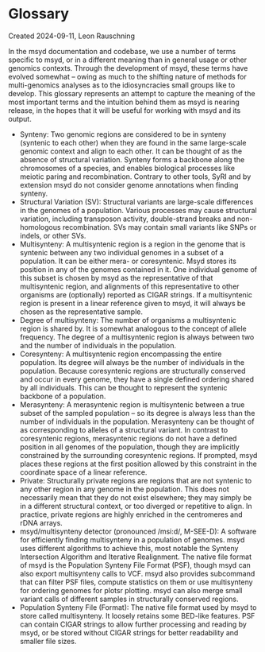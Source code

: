 # Glossary
Created 2024-09-11, Leon Rauschning

In the msyd documentation and codebase, we use a number of terms specific to msyd, or in a different meaning than in general usage or other genomics contexts.
Through the development of msyd, these terms have evolved somewhat – owing as much to the shifting nature of methods for multi-genomics analyses as to the idiosyncracies small groups like to develop.
This glossary represents an attempt to capture the meaning of the most important terms and the intuition behind them as msyd is nearing release, in the hopes that it will be useful for working with msyd and its output.

- Synteny: Two genomic regions are considered to be in synteny (syntenic to each other) when they are found in the same large-scale genomic context and align to each other. It can be thought of as the absence of structural variation. Synteny forms a backbone along the chromosomes of a species, and enables biological processes like meiotic paring and recombination. Contrary to other tools, SyRI and by extension msyd do not consider genome annotations when finding synteny.
- Structural Variation (SV): Structural variants are large-scale differences in the genomes of a population. Various processes may cause structural variation, including transposon activity, double-strand breaks and non-homologous recombination. SVs may contain small variants like SNPs or indels, or other SVs.
- Multisynteny: A multisyntenic region is a region in the genome that is syntenic between any two individual genomes in a subset of a population. It can be either mera- or coresyntenic. Msyd stores its position in any of the genomes contained in it. One individual genome of this subset is chosen by msyd as the representative of that multisyntenic region, and alignments of this representative to other organisms are (optionally) reported as CIGAR strings. If a multisyntenic region is present in a linear reference given to msyd, it will always be chosen as the representative sample.
- Degree of multisynteny: The number of organisms a multisyntenic region is shared by. It is somewhat analogous to the concept of allele frequency. The degree of a multisyntenic region is always between two and the number of individuals in the population.
- Coresynteny: A multisyntenic region encompassing the entire population. Its degree will always be the number of individuals in the population. Because coresyntenic regions are structurally conserved and occur in every genome, they have a single defined ordering shared by all individuals. This can be thought to represent the syntenic backbone of a population.
- Merasynteny: A merasyntenic region is multisyntenic between a true subset of the sampled population – so its degree is always less than the number of individuals in the population. Merasynteny can be thought of as corresponding to alleles of a structural variant. In contrast to coresyntenic regions, merasyntenic regions do not have a defined position in all genomes of the population, though they are implicitly constrained by the surrounding coresyntenic regions. If prompted, msyd places these regions at the first position allowed by this constraint in the coordinate space of a linear reference.
- Private: Structurally private regions are regions that are not syntenic to any other region in any genome in the population. This does not necessarily mean that they do not exist elsewhere; they may simply be in a different structural context, or too diverged or repetitive to align. In practice, private regions are highly enriched in the centromeres and rDNA arrays.
- msyd/multisynteny detector (pronounced /msi:d/, M-SEE-D): A software for efficiently finding multisynteny in a population of genomes. msyd uses different algorithms to achieve this, most notable the Synteny Intersection Algorithm and Iterative Realignment. The native file format of msyd is the Population Synteny File Format (PSF), though msyd can also export multisynteny calls to VCF. msyd also provides subcommand that can filter PSF files, compute statistics on them or use multisynteny for ordering genomes for plotsr plotting. msyd can also merge small variant calls of different samples in structurally conserved regions.
- Population Synteny File (Format): The native file format used by msyd to store called multisynteny. It loosely retains some BED-like features. PSF can contain CIGAR strings to allow further processing and reading by msyd, or be stored without CIGAR strings for better readability and smaller file sizes.


